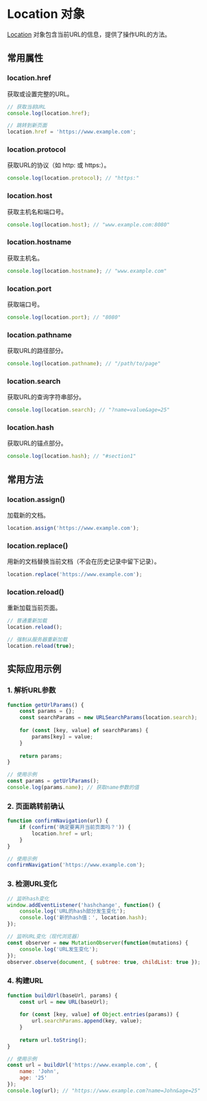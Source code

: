 # Location 对象

[Location](https://developer.mozilla.org/zh-CN/docs/Web/API/Location) 对象包含当前URL的信息，提供了操作URL的方法。

## 常用属性

### location.href

获取或设置完整的URL。

```javascript
// 获取当前URL
console.log(location.href);

// 跳转到新页面
location.href = 'https://www.example.com';
```

### location.protocol

获取URL的协议（如 http: 或 https:）。

```javascript
console.log(location.protocol); // "https:"
```

### location.host

获取主机名和端口号。

```javascript
console.log(location.host); // "www.example.com:8080"
```

### location.hostname

获取主机名。

```javascript
console.log(location.hostname); // "www.example.com"
```

### location.port

获取端口号。

```javascript
console.log(location.port); // "8080"
```

### location.pathname

获取URL的路径部分。

```javascript
console.log(location.pathname); // "/path/to/page"
```

### location.search

获取URL的查询字符串部分。

```javascript
console.log(location.search); // "?name=value&age=25"
```

### location.hash

获取URL的锚点部分。

```javascript
console.log(location.hash); // "#section1"
```

## 常用方法

### location.assign()

加载新的文档。

```javascript
location.assign('https://www.example.com');
```

### location.replace()

用新的文档替换当前文档（不会在历史记录中留下记录）。

```javascript
location.replace('https://www.example.com');
```

### location.reload()

重新加载当前页面。

```javascript
// 普通重新加载
location.reload();

// 强制从服务器重新加载
location.reload(true);
```

## 实际应用示例

### 1. 解析URL参数

```javascript
function getUrlParams() {
    const params = {};
    const searchParams = new URLSearchParams(location.search);
    
    for (const [key, value] of searchParams) {
        params[key] = value;
    }
    
    return params;
}

// 使用示例
const params = getUrlParams();
console.log(params.name); // 获取name参数的值
```

### 2. 页面跳转前确认

```javascript
function confirmNavigation(url) {
    if (confirm('确定要离开当前页面吗？')) {
        location.href = url;
    }
}

// 使用示例
confirmNavigation('https://www.example.com');
```

### 3. 检测URL变化

```javascript
// 监听hash变化
window.addEventListener('hashchange', function() {
    console.log('URL的hash部分发生变化');
    console.log('新的hash值：', location.hash);
});

// 监听URL变化（现代浏览器）
const observer = new MutationObserver(function(mutations) {
    console.log('URL发生变化');
});
observer.observe(document, { subtree: true, childList: true });
```

### 4. 构建URL

```javascript
function buildUrl(baseUrl, params) {
    const url = new URL(baseUrl);
    
    for (const [key, value] of Object.entries(params)) {
        url.searchParams.append(key, value);
    }
    
    return url.toString();
}

// 使用示例
const url = buildUrl('https://www.example.com', {
    name: 'John',
    age: '25'
});
console.log(url); // "https://www.example.com?name=John&age=25"
```
